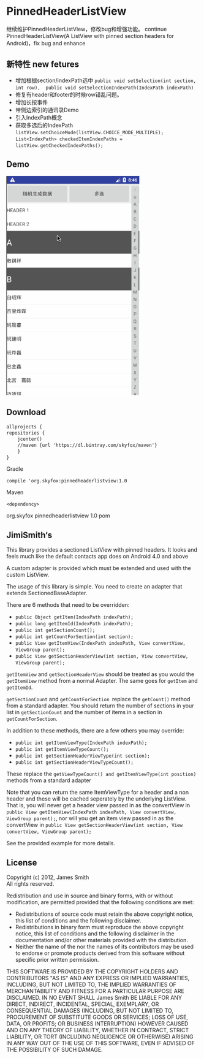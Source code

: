 PinnedHeaderListView
================
继续维护PinnedHeaderListView，修改bug和增强功能。
continue PinnedHeaderListView(A ListView with pinned section headers for Android)，fix bug and enhance

## 新特性 new fetures
 * 增加根据section/indexPath选中
 `public void setSelection(int section, int row), 
    public void setSelectionIndexPath(IndexPath indexPath)`
 * 修复有header和footer的时候row错乱问题。
 * 增加长按事件
 * 带侧边索引的通讯录Demo
 * 引入IndexPath概念
 * 获取多选后的IndexPath
 `listView.setChoiceMode(listView.CHOICE_MODE_MULTIPLE);
    List<IndexPath> checkedItemIndexPaths = listView.getCheckedIndexPaths();`

 
## Demo
![](https://raw.githubusercontent.com/shaojiankui/PinnedHeaderListView/master/demo.gif)

## Download

    allprojects {
    repositories {
        jcenter()
        //maven {url 'https://dl.bintray.com/skyfox/maven'}
        }
    }


Gradle 

    compile 'org.skyfox:pinnedheaderlistview:1.0

Maven

    <dependency> 
  <groupId>org.skyfox</groupId> 
  <artifactId>pinnedheaderlistview</artifactId> 
  <version>1.0</version> 
  <type>pom</type> 
</dependency>

## JimiSmith‘s
This library provides a sectioned ListView with pinned headers. It looks and feels much like the default contacts app does on Android 4.0 and above

A custom adapter is provided which must be extended and used with the custom ListView.

The usage of this library is simple. You need to create an adapter that extends SectionedBaseAdapter.

There are 6 methods that need to be overridden:

* ```public Object getItem(IndexPath indexPath);```
* ```public long getItemId(IndexPath indexPath);```
* ```public int getSectionCount();```
* ```public int getCountForSection(int section);```
* ```public View getItemView(IndexPath indexPath, View convertView, ViewGroup parent);```
* ```public View getSectionHeaderView(int section, View convertView, ViewGroup parent);```

```getItemView``` and ```getSectionHeaderView``` should be treated as you would the ```getItemView``` method from a normal Adapter.
The same goes for ```getItem``` and ```getItemId```.

```getSectionCount``` and ```getCountForSection ```replace the ```getCount()``` method from a standard adapter.
You should return the number of sections in your list in ```getSectionCount``` and the number of items in a section in ```getCountForSection```.

In addition to these methods, there are a few others you may override:

* ```public int getItemViewType(IndexPath indexPath);```
* ```public int getItemViewTypeCount();```
* ```public int getSectionHeaderViewType(int section);```
* ```public int getSectionHeaderViewTypeCount();```

These replace the ```getViewTypeCount() and getItemViewType(int position)``` methods from a standard adapter

Note that you can return the same ItemViewType for a header and a non header and these will be cached seperately by the underlying ListView.  
That is, you will never get a header view passed in as the convertView in ```public View getItemView(IndexPath indexPath, View convertView, ViewGroup parent);```,
nor will you get an item view passed in as the convertView in ```public View getSectionHeaderView(int section, View convertView, ViewGroup parent);```

See the provided example for more details.

License
-------
Copyright (c) 2012, James Smith  
All rights reserved.  

Redistribution and use in source and binary forms, with or without
modification, are permitted provided that the following conditions are met:  
* Redistributions of source code must retain the above copyright
  notice, this list of conditions and the following disclaimer.  
* Redistributions in binary form must reproduce the above copyright
  notice, this list of conditions and the following disclaimer in the
  documentation and/or other materials provided with the distribution.  
* Neither the name of the <organization> nor the
  names of its contributors may be used to endorse or promote products
  derived from this software without specific prior written permission.  

THIS SOFTWARE IS PROVIDED BY THE COPYRIGHT HOLDERS AND CONTRIBUTORS "AS IS" AND
ANY EXPRESS OR IMPLIED WARRANTIES, INCLUDING, BUT NOT LIMITED TO, THE IMPLIED
WARRANTIES OF MERCHANTABILITY AND FITNESS FOR A PARTICULAR PURPOSE ARE
DISCLAIMED. IN NO EVENT SHALL James Smith BE LIABLE FOR ANY
DIRECT, INDIRECT, INCIDENTAL, SPECIAL, EXEMPLARY, OR CONSEQUENTIAL DAMAGES
(INCLUDING, BUT NOT LIMITED TO, PROCUREMENT OF SUBSTITUTE GOODS OR SERVICES;
LOSS OF USE, DATA, OR PROFITS; OR BUSINESS INTERRUPTION) HOWEVER CAUSED AND
ON ANY THEORY OF LIABILITY, WHETHER IN CONTRACT, STRICT LIABILITY, OR TORT
(INCLUDING NEGLIGENCE OR OTHERWISE) ARISING IN ANY WAY OUT OF THE USE OF THIS
SOFTWARE, EVEN IF ADVISED OF THE POSSIBILITY OF SUCH DAMAGE.
